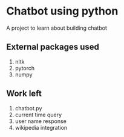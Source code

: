 # Chatbot using python
A project to learn about building chatbot

## External packages used
1. nltk
2. pytorch
3. numpy

## Work left
1. chatbot.py
2. current time query
3. user name response
4. wikipedia integration